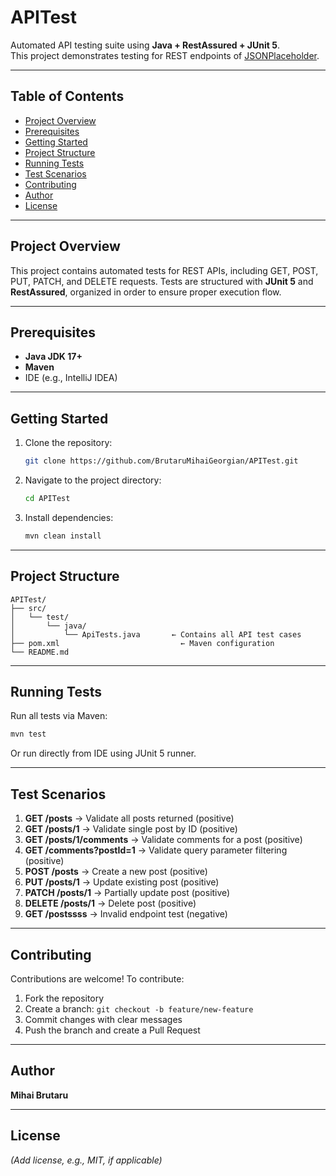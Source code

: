 # APITest

Automated API testing suite using **Java + RestAssured + JUnit 5**.  
This project demonstrates testing for REST endpoints of [JSONPlaceholder](https://jsonplaceholder.typicode.com).

---

## Table of Contents
- [Project Overview](#project-overview)
- [Prerequisites](#prerequisites)
- [Getting Started](#getting-started)
- [Project Structure](#project-structure)
- [Running Tests](#running-tests)
- [Test Scenarios](#test-scenarios)
- [Contributing](#contributing)
- [Author](#author)
- [License](#license)

---

## Project Overview
This project contains automated tests for REST APIs, including GET, POST, PUT, PATCH, and DELETE requests. Tests are structured with **JUnit 5** and **RestAssured**, organized in order to ensure proper execution flow.

---

## Prerequisites
- **Java JDK 17+**  
- **Maven**  
- IDE (e.g., IntelliJ IDEA)  

---

## Getting Started
1. Clone the repository:  
   ```bash
   git clone https://github.com/BrutaruMihaiGeorgian/APITest.git
   ```
2. Navigate to the project directory:
   ```bash
   cd APITest
   ```
3. Install dependencies:
   ```bash
   mvn clean install
   ```

---

## Project Structure
```
APITest/
├── src/
│   └── test/
│       └── java/
│           └── ApiTests.java       ← Contains all API test cases
├── pom.xml                           ← Maven configuration
└── README.md
```

---

## Running Tests
Run all tests via Maven:
```bash
mvn test
```
Or run directly from IDE using JUnit 5 runner.

---

## Test Scenarios
1. **GET /posts** → Validate all posts returned (positive)  
2. **GET /posts/1** → Validate single post by ID (positive)  
3. **GET /posts/1/comments** → Validate comments for a post (positive)  
4. **GET /comments?postId=1** → Validate query parameter filtering (positive)  
5. **POST /posts** → Create a new post (positive)  
6. **PUT /posts/1** → Update existing post (positive)  
7. **PATCH /posts/1** → Partially update post (positive)  
8. **DELETE /posts/1** → Delete post (positive)  
9. **GET /postssss** → Invalid endpoint test (negative)  

---

## Contributing
Contributions are welcome! To contribute:
1. Fork the repository  
2. Create a branch: `git checkout -b feature/new-feature`  
3. Commit changes with clear messages  
4. Push the branch and create a Pull Request  

---

## Author
**Mihai Brutaru**

---

## License
*(Add license, e.g., MIT, if applicable)*
